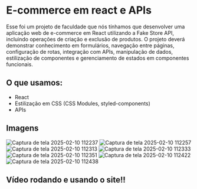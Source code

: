 # E-commerce em react e APIs

Esse foi um projeto de faculdade que nós tínhamos que desenvolver uma aplicação web de 
e-commerce em React utilizando a Fake Store API, incluindo operações de criação e exclusão de 
produtos. O projeto deverá demonstrar conhecimento em formulários, navegação entre páginas, 
configuração de rotas, integração com APIs, manipulação de dados, estilização de componentes e 
gerenciamento de estados em componentes funcionais.

## O que usamos:

- React
- Estilização em CSS (CSS Modules, styled-components)
- APIs

## Imagens 

![Captura de tela 2025-02-10 112237](https://github.com/user-attachments/assets/f693f8b2-04e5-4939-8b05-397df37f6bdf)
![Captura de tela 2025-02-10 112257](https://github.com/user-attachments/assets/b36b701f-8552-41ea-935f-69c7a26f0388)
![Captura de tela 2025-02-10 112313](https://github.com/user-attachments/assets/58c4d369-0b57-4a6f-b119-0260e8771af1)
![Captura de tela 2025-02-10 112333](https://github.com/user-attachments/assets/5386b92e-9c96-43d2-93a2-46c895c6f4b2)
![Captura de tela 2025-02-10 112351](https://github.com/user-attachments/assets/194a4cc8-3b1b-4e75-bed0-e6aa4b700543)
![Captura de tela 2025-02-10 112422](https://github.com/user-attachments/assets/fcfd7aed-997a-49a6-b96f-bf65f677184b)
![Captura de tela 2025-02-10 112438](https://github.com/user-attachments/assets/0f9ac2eb-bf43-42c9-8158-f3a0f68a9800)

## Vídeo rodando e usando o site!!
